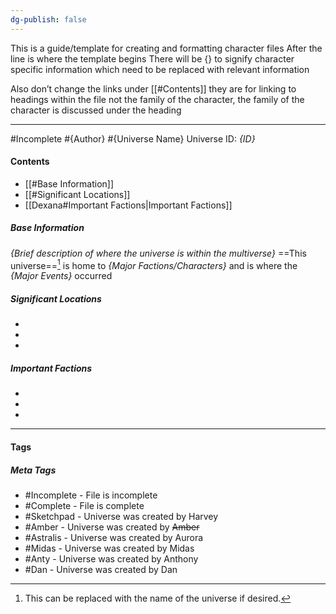 ```yaml
---
dg-publish: false
---
```

This is a guide/template for creating and formatting character files 
After the line is where the template begins
There will be {} to signify character specific information which need to be replaced with relevant information

Also don’t change the links under [[#Contents]] they are for linking to headings within the file not the family of the character, the family of the character is discussed under the heading


---
#Incomplete #{Author} #{Universe Name}
Universe ID: *{ID}*
#### Contents

- [[#Base Information]]
- [[#Significant Locations]]
- [[Dexana#Important Factions|Important Factions]]

##### Base Information
*{Brief description of where the universe is within the multiverse}*
==This universe==[^1] is home to *{Major Factions/Characters}* and is where the *{Major Events}* occurred

##### Significant Locations
- 
- 
- 

##### Important Factions
- 
- 
- 

---
#### Tags
##### Meta Tags
- #Incomplete - File is incomplete
- #Complete - File is complete
- #Sketchpad - Universe was created by Harvey
- #Amber - Universe was created by ~~Amber~~
- #Astralis - Universe was created by Aurora
- #Midas  - Universe was created by Midas
- #Anty - Universe was created by Anthony
- #Dan - Universe was created by Dan

[^1]: This can be replaced with the name of the universe if desired.